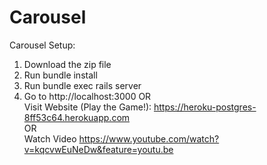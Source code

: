 # Carousel
Carousel Setup:	<br />
1. Download the zip file	<br />
2. Run bundle install	<br />
3. Run bundle exec rails server	<br />
4. Go to http://localhost:3000
OR <br />
Visit Website (Play the Game!): https://heroku-postgres-8ff53c64.herokuapp.com
<br /> OR <br />
Watch Video https://www.youtube.com/watch?v=kqcvwEuNeDw&feature=youtu.be
